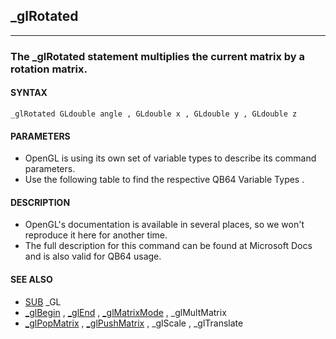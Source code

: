 ## _glRotated
---

### The _glRotated statement multiplies the current matrix by a rotation matrix.

#### SYNTAX

`_glRotated GLdouble angle , GLdouble x , GLdouble y , GLdouble z`

#### PARAMETERS
* OpenGL is using its own set of variable types to describe its command parameters.
* Use the following table to find the respective QB64 Variable Types .


#### DESCRIPTION
* OpenGL's documentation is available in several places, so we won't reproduce it here for another time.
* The full description for this command can be found at Microsoft Docs and is also valid for QB64 usage.


#### SEE ALSO
* [SUB](./SUB.md) _GL
* [_glBegin](./_glBegin.md) , [_glEnd](./_glEnd.md) , [_glMatrixMode](./_glMatrixMode.md) , _glMultMatrix
* [_glPopMatrix](./_glPopMatrix.md) , [_glPushMatrix](./_glPushMatrix.md) , _glScale , _glTranslate
